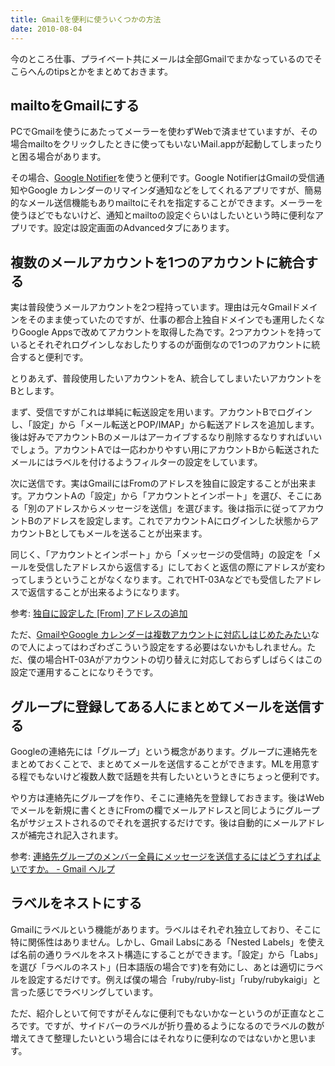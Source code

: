 ```yaml
---
title: Gmailを便利に使ういくつかの方法
date: 2010-08-04
---
```

今のところ仕事、プライベート共にメールは全部Gmailでまかなっているのでそこらへんのtipsとかをまとめておきます。

<h2>mailtoをGmailにする</h2>
PCでGmailを使うにあたってメーラーを使わずWebで済ませていますが、その場合mailtoをクリックしたときに使ってもいないMail.appが起動してしまったりと困る場合があります。

その場合、<a href='http://toolbar.google.com/gmail-helper/'>Google Notifier</a>を使うと便利です。Google NotifierはGmailの受信通知やGoogle カレンダーのリマインダ通知などをしてくれるアプリですが、簡易的なメール送信機能もありmailtoにそれを指定することができます。メーラーを使うほどでもないけど、通知とmailtoの設定ぐらいはしたいという時に便利なアプリです。設定は設定画面のAdvancedタブにあります。

<h2>複数のメールアカウントを1つのアカウントに統合する</h2>
実は普段使うメールアカウントを2つ程持っています。理由は元々Gmailドメインをそのまま使っていたのですが、仕事の都合上独自ドメインでも運用したくなりGoogle Appsで改めてアカウントを取得した為です。2つアカウントを持っているとそれぞれログインしなおしたりするのが面倒なので1つのアカウントに統合すると便利です。

とりあえず、普段使用したいアカウントをA、統合してしまいたいアカウントをBとします。

まず、受信ですがこれは単純に転送設定を用います。アカウントBでログインし、「設定」から「メール転送とPOP/IMAP」から転送アドレスを追加します。後は好みでアカウントBのメールはアーカイブするなり削除するなりすればいいでしょう。アカウントAでは一応わかりやすい用にアカウントBから転送されたメールにはラベルを付けるようフィルターの設定をしています。

次に送信です。実はGmailにはFromのアドレスを独自に設定することが出来ます。アカウントAの「設定」から「アカウントとインポート」を選び、そこにある「別のアドレスからメッセージを送信」を選びます。後は指示に従ってアカウントBのアドレスを設定します。これでアカウントAにログインした状態からアカウントBとしてもメールを送ることが出来ます。

同じく、「アカウントとインポート」から「メッセージの受信時」の設定を「メールを受信したアドレスから返信する」にしておくと返信の際にアドレスが変わってしまうということがなくなります。これでHT-03Aなどでも受信したアドレスで返信することが出来るようになります。

参考: <a href='http://mail.google.com/support/bin/answer.py?hl=jp&answer=22370'>独自に設定した [From] アドレスの追加</a>

ただ、<a href='http://japanese.engadget.com/2010/08/03/gmail-google/'>GmailやGoogle カレンダーは複数アカウントに対応しはじめたみたい</a>なので人によってはわざわざこういう設定をする必要はないかもしれません。ただ、僕の場合HT-03Aがアカウントの切り替えに対応しておらずしばらくはこの設定で運用することになりそうです。

<h2>グループに登録してある人にまとめてメールを送信する</h2>
Googleの連絡先には「グループ」という概念があります。グループに連絡先をまとめておくことで、まとめてメールを送信することができます。MLを用意する程でもないけど複数人数で話題を共有したいというときにちょっと便利です。

やり方は連絡先にグループを作り、そこに連絡先を登録しておきます。後はWebでメールを新規に書くときにFromの欄でメールアドレスと同じようにグループ名がサジェストされるのでそれを選択するだけです。後は自動的にメールアドレスが補完され記入されます。

参考: <a href='http://mail.google.com/support/bin/answer.py?hl=jp&answer=30973'>連絡先グループのメンバー全員にメッセージを送信するにはどうすればよいですか。 - Gmail ヘルプ</a>

<h2>ラベルをネストにする</h2>
Gmailにラベルという機能があります。ラベルはそれぞれ独立しており、そこに特に関係性はありません。しかし、Gmail Labsにある「Nested Labels」を使えば名前の通りラベルをネスト構造にすることができます。「設定」から「Labs」を選び「ラベルのネスト」(日本語版の場合です)を有効にし、あとは適切にラベルを設定するだけです。例えば僕の場合「ruby/ruby-list」「ruby/rubykaigi」と言った感じでラベリングしています。

ただ、紹介しといて何ですがそんなに便利でもないかなーというのが正直なところです。ですが、サイドバーのラベルが折り畳めるようになるのでラベルの数が増えてきて整理したいという場合にはそれなりに便利なのではないかと思います。